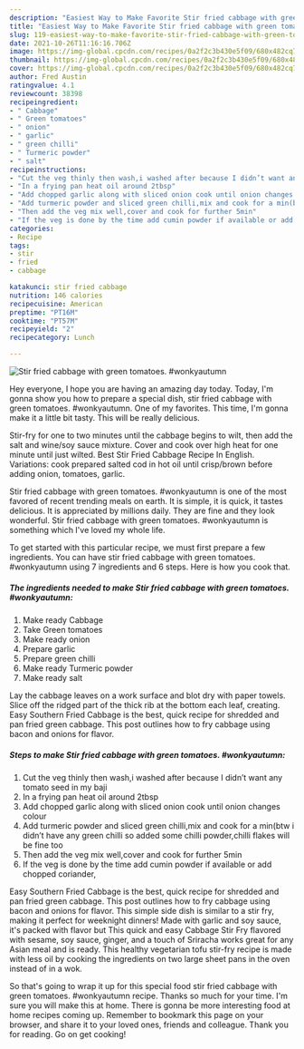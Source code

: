 ```yaml
---
description: "Easiest Way to Make Favorite Stir fried cabbage with green tomatoes. #wonkyautumn"
title: "Easiest Way to Make Favorite Stir fried cabbage with green tomatoes. #wonkyautumn"
slug: 119-easiest-way-to-make-favorite-stir-fried-cabbage-with-green-tomatoes-wonkyautumn
date: 2021-10-26T11:16:16.706Z
image: https://img-global.cpcdn.com/recipes/0a2f2c3b430e5f09/680x482cq70/stir-fried-cabbage-with-green-tomatoes-wonkyautumn-recipe-main-photo.jpg
thumbnail: https://img-global.cpcdn.com/recipes/0a2f2c3b430e5f09/680x482cq70/stir-fried-cabbage-with-green-tomatoes-wonkyautumn-recipe-main-photo.jpg
cover: https://img-global.cpcdn.com/recipes/0a2f2c3b430e5f09/680x482cq70/stir-fried-cabbage-with-green-tomatoes-wonkyautumn-recipe-main-photo.jpg
author: Fred Austin
ratingvalue: 4.1
reviewcount: 38398
recipeingredient:
- " Cabbage"
- " Green tomatoes"
- " onion"
- " garlic"
- " green chilli"
- " Turmeric powder"
- " salt"
recipeinstructions:
- "Cut the veg thinly then wash,i washed after because I didn’t want any tomato seed in my baji"
- "In a frying pan heat oil around 2tbsp"
- "Add chopped garlic along with sliced onion cook until onion changes colour"
- "Add turmeric powder and sliced green chilli,mix and cook for a min(btw i didn’t have any green chilli so added some chilli powder,chilli flakes will be fine too"
- "Then add the veg mix well,cover and cook for further 5min"
- "If the veg is done by the time add cumin powder if available or add chopped coriander,"
categories:
- Recipe
tags:
- stir
- fried
- cabbage

katakunci: stir fried cabbage 
nutrition: 146 calories
recipecuisine: American
preptime: "PT16M"
cooktime: "PT57M"
recipeyield: "2"
recipecategory: Lunch

---
```



![Stir fried cabbage with green tomatoes. #wonkyautumn](https://img-global.cpcdn.com/recipes/0a2f2c3b430e5f09/680x482cq70/stir-fried-cabbage-with-green-tomatoes-wonkyautumn-recipe-main-photo.jpg)

Hey everyone, I hope you are having an amazing day today. Today, I'm gonna show you how to prepare a special dish, stir fried cabbage with green tomatoes. #wonkyautumn. One of my favorites. This time, I'm gonna make it a little bit tasty. This will be really delicious.

Stir-fry for one to two minutes until the cabbage begins to wilt, then add the salt and wine/soy sauce mixture. Cover and cook over high heat for one minute until just wilted. Best Stir Fried Cabbage Recipe In English. Variations: cook prepared salted cod in hot oil until crisp/brown before adding onion, tomatoes, garlic.

Stir fried cabbage with green tomatoes. #wonkyautumn is one of the most favored of recent trending meals on earth. It is simple, it is quick, it tastes delicious. It is appreciated by millions daily. They are fine and they look wonderful. Stir fried cabbage with green tomatoes. #wonkyautumn is something which I've loved my whole life.


To get started with this particular recipe, we must first prepare a few ingredients. You can have stir fried cabbage with green tomatoes. #wonkyautumn using 7 ingredients and 6 steps. Here is how you cook that.

<!--inarticleads1-->

##### The ingredients needed to make Stir fried cabbage with green tomatoes. #wonkyautumn:

1. Make ready  Cabbage
1. Take  Green tomatoes
1. Make ready  onion
1. Prepare  garlic
1. Prepare  green chilli
1. Make ready  Turmeric powder
1. Make ready  salt


Lay the cabbage leaves on a work surface and blot dry with paper towels. Slice off the ridged part of the thick rib at the bottom each leaf, creating. Easy Southern Fried Cabbage is the best, quick recipe for shredded and pan fried green cabbage. This post outlines how to fry cabbage using bacon and onions for flavor. 

<!--inarticleads2-->

##### Steps to make Stir fried cabbage with green tomatoes. #wonkyautumn:

1. Cut the veg thinly then wash,i washed after because I didn’t want any tomato seed in my baji
1. In a frying pan heat oil around 2tbsp
1. Add chopped garlic along with sliced onion cook until onion changes colour
1. Add turmeric powder and sliced green chilli,mix and cook for a min(btw i didn’t have any green chilli so added some chilli powder,chilli flakes will be fine too
1. Then add the veg mix well,cover and cook for further 5min
1. If the veg is done by the time add cumin powder if available or add chopped coriander,


Easy Southern Fried Cabbage is the best, quick recipe for shredded and pan fried green cabbage. This post outlines how to fry cabbage using bacon and onions for flavor. This simple side dish is similar to a stir fry, making it perfect for weeknight dinners! Made with garlic and soy sauce, it&#39;s packed with flavor but This quick and easy Cabbage Stir Fry flavored with sesame, soy sauce, ginger, and a touch of Sriracha works great for any Asian meal and is ready. This healthy vegetarian tofu stir-fry recipe is made with less oil by cooking the ingredients on two large sheet pans in the oven instead of in a wok. 

So that's going to wrap it up for this special food stir fried cabbage with green tomatoes. #wonkyautumn recipe. Thanks so much for your time. I'm sure you will make this at home. There is gonna be more interesting food at home recipes coming up. Remember to bookmark this page on your browser, and share it to your loved ones, friends and colleague. Thank you for reading. Go on get cooking!
